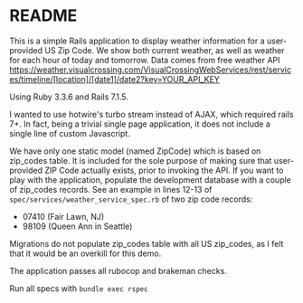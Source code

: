 # README

This is a simple Rails application to display weather information for a user-provided US Zip Code.
We show both current weather, as well as weather for each hour of today and tomorrow.
Data comes from free weather API https://weather.visualcrossing.com/VisualCrossingWebServices/rest/services/timeline/[location]/[date1]/date2?key=YOUR_API_KEY

Using Ruby 3.3.6 and Rails 7.1.5.

I wanted to use hotwire's turbo stream instead of AJAX, which required rails 7+.
In fact, being a trivial single page application, it does not include a single line of custom Javascript.

We have only one static model (named ZipCode) which is based on zip_codes table.
It is included for the sole purpose of making sure that user-provided ZIP Code actually exists, prior to invoking the API.
If you want to play with the application, populate the development database with a couple of zip_codes records.
See an example in lines 12-13 of `spec/services/weather_service_spec.rb` of two zip code records:
  - 07410 (Fair Lawn, NJ) 
  - 98109 (Queen Ann in Seattle)

Migrations do not populate zip_codes table with all US zip_codes, as I felt that it would be an overkill for this demo.

The application passes all rubocop and brakeman checks.

Run all specs with `bundle exec rspec`
